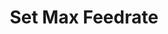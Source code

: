 ---
tag: m0203
codes:
- M203
title: Set Max Feedrate
long: Set the max feedrate for one or more axes (in current units-per-second).
notes:
- View the current setting with `M503`.
- If `EEPROM_SETTINGS` is enabled, these are saved with `M500`, loaded with `M501`,
  and reset with `M502`.
parameters:
- tag: X
  optional: true
  description: X axis max feedrate
  values:
  - tag: units/s
    type: float
- tag: Y
  optional: true
  description: Y axis max feedrate
  values:
  - tag: units/s
    type: float
- tag: Z
  optional: true
  description: Z axis max feedrate
  values:
  - tag: units/s
    type: float
- tag: E
  optional: true
  description: E axis max feedrate
  values:
  - tag: units/s
    type: float
- tag: T
  optional: true
  description: Target extruder (Requires `DISTINCT_E_FACTORS`)
  values:
  - tag: index
    type: int
example: 
examples:
- pre: 'Set max feedrate for XY to 100mm/s:'
  code: M203 X100 Y100
---